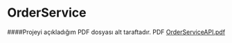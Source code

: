 # OrderService
####Projeyi açıkladığım PDF dosyası alt taraftadır.
PDF [OrderServiceAPI.pdf](https://github.com/Aziz-Yusuf-Tekin/OrderService/files/10333167/OrderServiceAPI.pdf)
